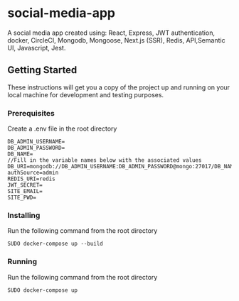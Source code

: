 # social-media-app

A social media app created using: React, Express, JWT authentication, docker, CircleCI, Mongodb, Mongoose, Next.js (SSR), Redis, API,Semantic UI, Javascript, Jest.

## Getting Started

These instructions will get you a copy of the project up and running on your local machine for development and testing purposes.

### Prerequisites

Create a .env file in the root directory
```
DB_ADMIN_USERNAME=
DB_ADMIN_PASSWORD=
DB_NAME=
//Fill in the variable names below with the associated values
DB_URI=mongodb://DB_ADMIN_USERNAME:DB_ADMIN_PASSWORD@mongo:27017/DB_NAME?authSource=admin
REDIS_URI=redis
JWT_SECRET=
SITE_EMAIL=
SITE_PWD=
```
### Installing

Run the following command from the root directory
```
SUDO docker-compose up --build
```
### Running

Run the following command from the root directory
```
SUDO docker-compose up
```
